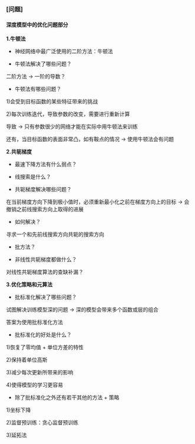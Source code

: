 ### [问题]

#### 深度模型中的优化问题部分

**1.牛顿法**

- 神经网络中最广泛使用的二阶方法：牛顿法

- 牛顿法解决了哪些问题？

二阶方法 → 一阶的导数？

- 牛顿法有哪些问题？

1)会受到目标函数的某些特征带来的挑战

2)每次训练迭代，导致参数的改变，需要进行重新计算

导致 → 只有参数很少的网络才能在实际中用牛顿法来训练

还有，当目标函数的表面非常凸，如有鞍点的情况 → 使用牛顿法会有问题


**2.共轭梯度**

- 最速下降方法有什么弱点？

- 线搜索是什么？

- 共轭梯度解决哪些问题？

在当前梯度方向下降到极小值时，必须重新最小化之前在梯度方向上的目标 → 会撤销之前线搜索方向上取得的进展

- 如何解决？

寻求一个和先前线搜索方向共轭的搜索方向

- 批方法？

- 非线性共轭梯度都做什么？

对线性共轭梯度算法的查缺补漏？

**3.优化策略和元算法**

- 批标准化解决了哪些问题？

试图解决训练模型深的问题 → 深的模型会带来多个函数或层的组合

答案为使用批标准化方法

- 批标准化的好处是什么？

1)恢复了零均值 + 单位方差的特性

2)保持着单位高斯

3)减少每次更新所带来的影响

4)使得模型的学习更容易

- 除了批标准化之外还有若干其他的方法 + 策略

1)坐标下降

2)监督预训练：贪心监督预训练

3)延拓法

